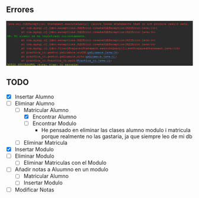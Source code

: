## Errores
![Alt text](image.png)

## TODO
- [x] Insertar Alumno
- [ ] Eliminar Alumno
  - [ ] Matricular Alumno
    - [x] Encontrar Alumno
    - [ ] Encontrar Modulo
      - He pensado en eliminar las clases alumno modulo i matricula porque realmente no las gastaria, ja que siempre leo de mi db
  - [ ] Eliminar Matricula
- [x] Insertar Modulo
- [ ] Eliminar Modulo
  - [ ] Eliminar Matriculas con el Modulo
- [ ] Añadir notas a Aluumno en un modulo
  - [ ] Matricular Alumno
  - [ ] Insertar Modulo
- [ ] Modificar Notas